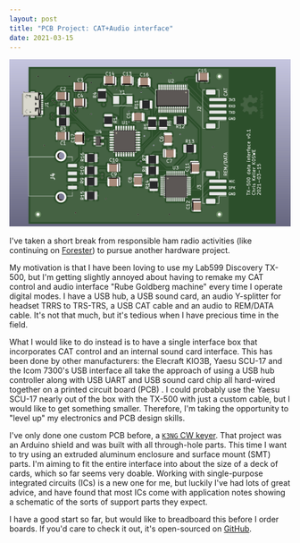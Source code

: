 ```yaml
---
layout: post
title: "PCB Project: CAT+Audio interface"
date: 2021-03-15
---
```


![Data interface PCB design](/assets/2021-03-15-tx500-data-interface.png)

I've taken a short break from responsible ham radio activities (like continuing on
[Forester](https://forester.radio/)) to pursue another hardware project.

My motivation is that I have been loving to use my Lab599 Discovery TX-500, but I'm getting slightly
annoyed about having to remake my CAT control and audio interface "Rube Goldberg machine" every time
I operate digital modes. I have a USB hub, a USB sound card, an audio Y-splitter for headset TRRS to
TRS-TRS, a USB CAT cable and an audio to REM/DATA cable. It's not that much, but it's tedious when I
have precious time in the field.

What I would like to do instead is to have a single interface box that incorporates CAT control and
an internal sound card interface. This has been done by other manufacturers: the Elecraft KIO3B,
Yaesu SCU-17 and the Icom 7300's USB interface all take the approach of using a USB hub controller
along with USB UART and USB sound card chip all hard-wired together on a printed circuit board (PCB)
. I could probably use the Yaesu SCU-17 nearly out of the box with the TX-500 with just a custom
cable, but I would like to get something smaller. Therefore, I'm taking the opportunity to "level
up" my electronics and PCB design skills.

I've only done one custom PCB before, a [`K3NG` CW keyer](/2020/05/02/pcb-design.html). That project
was an Arduino shield and was built with all through-hole parts. This time I want to try using an
extruded aluminum enclosure and surface mount (SMT) parts. I'm aiming to fit the entire interface
into about the size of a deck of cards, which so far seems very doable. Working with single-purpose
integrated circuits (ICs) is a new one for me, but luckily I've had lots of great advice, and have
found that most ICs come with application notes showing a schematic of the sorts of support parts
they expect.

I have a good start so far, but would like to breadboard this before I order boards. If you'd care
to check it out, it's open-sourced on [GitHub](https://github.com/k0swe/tx500-data-interface).
